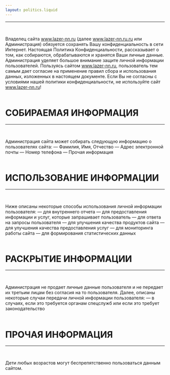 ```yaml
---
layout: politics.liquid
---
```


***
&nbsp;
&nbsp;

Владелец сайта www.lazer-nn.ru (далее www.lazer-nn.ru.ru или Администрация) обязуется сохранять Вашу конфиденциальность в сети Интернет. Настоящая Политика Конфиденциальности, рассказывает о том, как собираются, обрабатываются и хранятся Ваши личные данные. Администрация уделяет большое внимание защите личной информации пользователей. Пользуясь сайтом www.lazer-nn.ru, пользователь тем самым дает согласие на применение правил сбора и использования данных, изложенных в настоящем документе. Если Вы не согласны с условиями нашей политики конфиденциальности, не используйте сайт www.lazer-nn.ru!
<br/>
<br/>

# **СОБИРАЕМАЯ ИНФОРМАЦИЯ**
***  
<br/>


Администрация сайта может собирать следующую информацию о пользователях сайта: — Фамилия, Имя, Отчество — Адрес электронной почты — Номер телефона — Прочая информация<br/><br/>


# **ИСПОЛЬЗОВАНИЕ ИНФОРМАЦИИ** #
***
&nbsp;
&nbsp;

Ниже описаны некоторые способы использования личной информации пользователя: — для внутреннего отчета — для предоставления информации и услуг, которые запрашивает пользователь — для ответа на запросы пользователя — для улучшения качества продуктов сайта — для улучшения качества предоставления услуг — для мониторинга работы сайта — для формирования статистических данных<br/><br/>

# **РАСКРЫТИЕ ИНФОРМАЦИИ**
***
&nbsp;
&nbsp;

Администрация не продает личные данные пользователя и не передает их третьим лицам без согласия на то пользователя. Далее, описаны некоторые случаи передачи личной информации пользователя: — в случаях, если это требуется органам спецслужб или если это требует законодательство<br/><br/>

# **ПРОЧАЯ ИНФОРМАЦИЯ**
***
&nbsp;
&nbsp;

Дети любых возрастов могут беспрепятственно пользоваться данным сайтом.